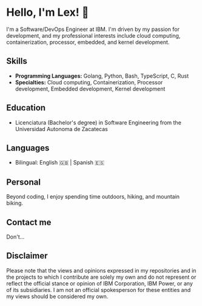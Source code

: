 # Hello, I'm Lex! 👋 

I'm a Software/DevOps Engineer at IBM. I'm driven by my passion for development, and my professional interests include cloud computing, containerization, processor, embedded, and kernel development.

## Skills

- **Programming Languages:** Golang, Python, Bash, TypeScript, C, Rust
- **Specialties:** Cloud computing, Containerization, Processor development, Embedded development, Kernel development

## Education

- Licenciatura (Bachelor's degree) in Software Engineering from the Universidad Autonoma de Zacatecas

## Languages

- Bilingual: English 🇬🇧 | Spanish 🇪🇸

## Personal

Beyond coding, I enjoy spending time outdoors, hiking, and mountain biking.

## Contact me

Don't...

## Disclaimer

Please note that the views and opinions expressed in my repositories and in the projects to which I contribute are solely my own and do not represent or reflect the official stance or opinion of IBM Corporation, IBM Power, or any of its subsidiaries. I am not an official spokesperson for these entities and my views should be considered my own.

